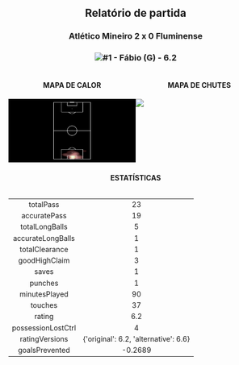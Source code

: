 <h2 style="text-align: center;">Relatório de partida</h3>

<h3 style="text-align: center;">Atlético Mineiro 2 x 0 Fluminense</h3>

<h3 style="text-align: center;"><img src="https://api.sofascore.com/api/v1/player/17785/image">#1 - Fábio (G) - 6.2</h3>

<div style="text-align: left; display: grid; grid-template-columns: 1fr 1fr;">
  <div>
    <h4 style="text-align: center;">MAPA DE CALOR</h3>
    <img src=../players/heatmaps/11067499_17785.png>
</div>
  <div>
    <h4 style="text-align: center;">MAPA DE CHUTES</h3>
    <img src=../players/shotmaps/11067499_17785.png>
  </div>
</div>

<h4 style="text-align: center;">ESTATÍSTICAS</h3>
<div style="text-align: center; display: grid; grid-template-columns: 1fr;">
  <div>
    <table>
        <tr>
            <td>totalPass
            </td>
            <td>23
            </td>
        </tr><tr>
            <td>accuratePass
            </td>
            <td>19
            </td>
        </tr><tr>
            <td>totalLongBalls
            </td>
            <td>5
            </td>
        </tr><tr>
            <td>accurateLongBalls
            </td>
            <td>1
            </td>
        </tr><tr>
            <td>totalClearance
            </td>
            <td>1
            </td>
        </tr><tr>
            <td>goodHighClaim
            </td>
            <td>3
            </td>
        </tr><tr>
            <td>saves
            </td>
            <td>1
            </td>
        </tr><tr>
            <td>punches
            </td>
            <td>1
            </td>
        </tr><tr>
            <td>minutesPlayed
            </td>
            <td>90
            </td>
        </tr><tr>
            <td>touches
            </td>
            <td>37
            </td>
        </tr><tr>
            <td>rating
            </td>
            <td>6.2
            </td>
        </tr><tr>
            <td>possessionLostCtrl
            </td>
            <td>4
            </td>
        </tr><tr>
            <td>ratingVersions
            </td>
            <td>{'original': 6.2, 'alternative': 6.6}
            </td>
        </tr><tr>
            <td>goalsPrevented
            </td>
            <td>-0.2689
            </td>
        </tr>
        </table>
</div>